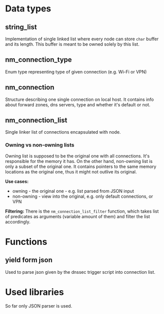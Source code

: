 
# Data types

## string_list
Implementation of single linked list where every node can store `char` buffer and its length. This buffer is meant to be owned solely by this list.

## nm_connection_type
Enum type representing type of given connection (e.g. Wi-Fi or VPN)

## nm_connection
Structure describing one single connection on local host. It contains info about forward zones, dns servers, type and whether it's default or not.

## nm_connection_list
Single linker list of connections encapsulated with node.

### Owning vs non-owning lists
Owning list is supposed to be the original one with all connections. It's responsible for the memory it has. On the other hand, non-owning list is only a subset of the original one. It contains pointers to the same memory locations as the original one, thus it might not outlive its original.

**Use cases:**
 * owning - the original one - e.g. list parsed from JSON input
 * non-owning - view into the original, e.g. only default connections, or VPN

**Filtering:**
There is the `nm_connection_list_filter` function, which takes list of predicates as arguments (variable amount of them) and filter the list accordingly.


# Functions

## yield form json
Used to parse json given by the dnssec trigger script into connection list.


# Used libraries
So far only JSON parser is used.
